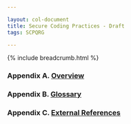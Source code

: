 ```yaml
---

layout: col-document
title: Secure Coding Practices - Draft
tags: SCPQRG

---
```


{% include breadcrumb.html %}
### Appendix A. [Overview](03-overview)

### Appendix B. [Glossary](05-glossary)

### Appendix C. [External References](07-references)
